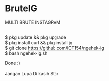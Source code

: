 # BruteIG
MULTI BRUTE INSTAGRAM <br><br>

$ pkg update && pkg upgrade <br>
$ pkg install curl && pkg install jq <br>
$ git clone https://github.com/ICT154/ngehek-ig <br>
$ bash ngehek-ig.sh <br>

Done :)
<br><br>
Jangan Lupa Di kasih Star
